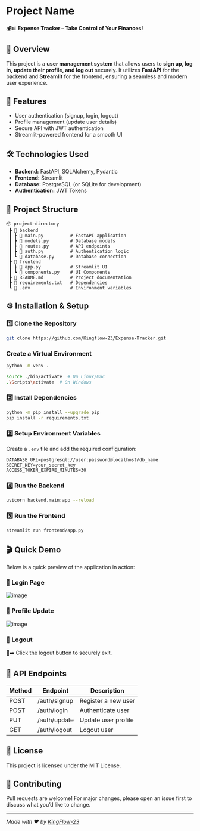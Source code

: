 # Project Name

#### 💰📊 Expense Tracker – Take Control of Your Finances!

## 📌 Overview
This project is a **user management system** that allows users to **sign up, log in, update their profile, and log out** securely. It utilizes **FastAPI** for the backend and **Streamlit** for the frontend, ensuring a seamless and modern user experience.

## 🚀 Features
- User authentication (signup, login, logout)
- Profile management (update user details)
- Secure API with JWT authentication
- Streamlit-powered frontend for a smooth UI

## 🛠️ Technologies Used
- **Backend:** FastAPI, SQLAlchemy, Pydantic
- **Frontend:** Streamlit
- **Database:** PostgreSQL (or SQLite for development)
- **Authentication:** JWT Tokens

## 📂 Project Structure
```
📦 project-directory
 ┣ 📂 backend
 ┃ ┣ 📜 main.py          # FastAPI application
 ┃ ┣ 📜 models.py        # Database models
 ┃ ┣ 📜 routes.py        # API endpoints
 ┃ ┣ 📜 auth.py          # Authentication logic
 ┃ ┗ 📜 database.py      # Database connection
 ┣ 📂 frontend
 ┃ ┣ 📜 app.py           # Streamlit UI
 ┃ ┗ 📜 components.py    # UI Components
 ┣ 📜 README.md          # Project documentation
 ┣ 📜 requirements.txt   # Dependencies
 ┗ 📜 .env               # Environment variables
```

## ⚙️ Installation & Setup

### 1️⃣ Clone the Repository
```bash
git clone https://github.com/Kingflow-23/Expense-Tracker.git
```

### Create a Virtual Environment
```bash
python -m venv .

source ./bin/activate  # On Linux/Mac
.\Scripts\activate  # On Windows 
``` 

### 2️⃣ Install Dependencies
```bash
python -m pip install --upgrade pip
pip install -r requirements.txt
```

### 3️⃣ Setup Environment Variables
Create a `.env` file and add the required configuration:
```env
DATABASE_URL=postgresql://user:password@localhost/db_name
SECRET_KEY=your_secret_key
ACCESS_TOKEN_EXPIRE_MINUTES=30
```

### 4️⃣ Run the Backend
```bash
uvicorn backend.main:app --reload
```

### 5️⃣ Run the Frontend
```bash
streamlit run frontend/app.py
```

## 🎬 Quick Demo
Below is a quick preview of the application in action:

### 🔹 Login Page

![image](https://github.com/user-attachments/assets/e8afb074-50f5-4dc5-975d-0583e44dc1dd)

### 🔹 Profile Update

![image](https://github.com/user-attachments/assets/c777d6f4-2f05-4ea3-b4af-81f0b65b51d6)

### 🔹 Logout
🚪➡️ Click the logout button to securely exit.

## 🔗 API Endpoints
| Method | Endpoint       | Description            |
|--------|--------------|------------------------|
| POST   | /auth/signup | Register a new user    |
| POST   | /auth/login  | Authenticate user      |
| PUT    | /auth/update | Update user profile    |
| GET    | /auth/logout | Logout user            |

## 📜 License
This project is licensed under the MIT License.

## 🙌 Contributing
Pull requests are welcome! For major changes, please open an issue first to discuss what you’d like to change.

---
*Made with ❤️ by [KingFlow-23](https://github.com/Kingflow-23)*

